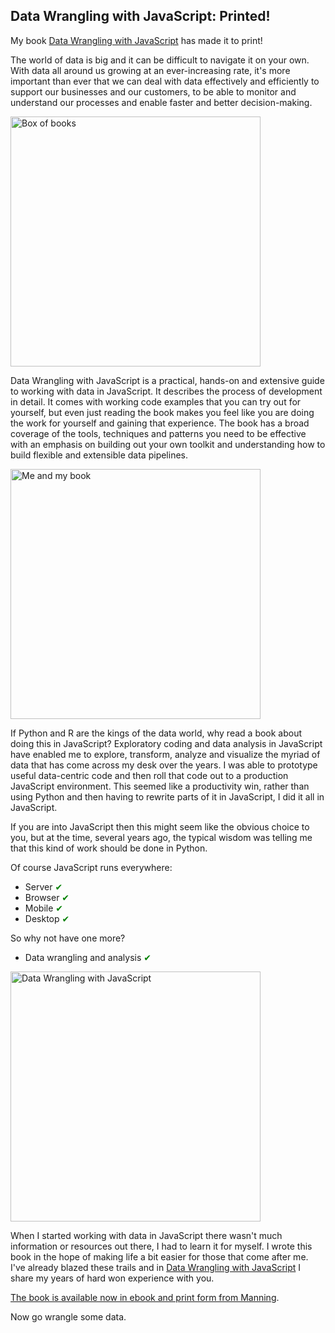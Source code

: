 ## Data Wrangling with JavaScript: Printed!


My book [Data Wrangling with JavaScript](http://bit.ly/2t2cJu2) has made it to print!

The world of data is big and it can be difficult to navigate it on your own. With data all around us growing at an ever-increasing rate, it's more important than ever that we can deal with data effectively and efficiently to support our businesses and our customers, to be able to monitor and understand our processes and enable faster and better decision-making.

<img src="/content/images/2018/12/IMG_20181214_100614.jpg" alt="Box of books" width="400"/>

Data Wrangling with JavaScript is a practical, hands-on and extensive guide to working with data in JavaScript. It describes the process of development in detail. It comes with working code examples that you can try out for yourself, but even just reading the book makes you feel like you are doing the work for yourself and gaining that experience. The book has a broad coverage of the tools, techniques and patterns you need to be effective with an emphasis on building out your own toolkit and understanding how to build flexible and extensible data pipelines.

<img src="/content/images/2018/12/IMG_20181215_074552.jpg" alt="Me and my book" width="400"/>

If Python and R are the kings of the data world, why read a book about doing this in JavaScript? Exploratory coding and data analysis in JavaScript have enabled me to explore, transform, analyze and visualize the myriad of data that has come across my desk over the years. I was able to prototype useful data-centric code and then roll that code out to a production JavaScript environment. This seemed like a productivity win, rather than using Python and then having to rewrite parts of it in JavaScript, I did it all in JavaScript.

If you are into JavaScript then this might seem like the obvious choice to you, but at the time, several years ago, the typical wisdom was telling me that this kind of work should be done in Python. 

Of course JavaScript runs everywhere:

- Server <span style="color: green;">&#10004;</span>
- Browser <span style="color: green;">&#10004;</span>
- Mobile <span style="color: green;">&#10004;</span>
- Desktop <span style="color: green;">&#10004;</span>

So why not have one more?

- Data wrangling and analysis <span style="color: green;">&#10004;</span>

<img src="/content/images/2018/12/Davis-DWJS-HI.png" alt="Data Wrangling with JavaScript" width="400"/>

When I started working with data in JavaScript there wasn't much information or resources out there, I had to learn it for myself. I wrote this book in the hope of making life a bit easier for those that come after me. I've already blazed these trails and in [Data Wrangling with JavaScript](http://bit.ly/2t2cJu2) I share my years of hard won experience with you. 

[The book is available now in ebook and print form from Manning](http://bit.ly/2t2cJu2).

Now go wrangle some data.